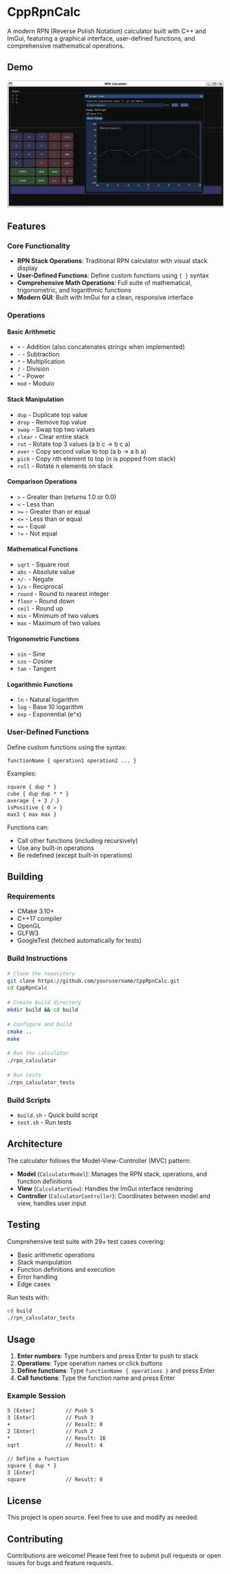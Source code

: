 # CppRpnCalc

A modern RPN (Reverse Polish Notation) calculator built with C++ and ImGui, featuring a graphical interface, user-defined functions, and comprehensive mathematical operations.

## Demo

![Demo](resources/Demo1.png)

## Features

### Core Functionality
- **RPN Stack Operations**: Traditional RPN calculator with visual stack display
- **User-Defined Functions**: Define custom functions using `{ }` syntax
- **Comprehensive Math Operations**: Full suite of mathematical, trigonometric, and logarithmic functions
- **Modern GUI**: Built with ImGui for a clean, responsive interface

### Operations

#### Basic Arithmetic
- `+` - Addition (also concatenates strings when implemented)
- `-` - Subtraction
- `*` - Multiplication
- `/` - Division
- `^` - Power
- `mod` - Modulo

#### Stack Manipulation
- `dup` - Duplicate top value
- `drop` - Remove top value
- `swap` - Swap top two values
- `clear` - Clear entire stack
- `rot` - Rotate top 3 values (a b c → b c a)
- `over` - Copy second value to top (a b → a b a)
- `pick` - Copy nth element to top (n is popped from stack)
- `roll` - Rotate n elements on stack

#### Comparison Operations
- `>` - Greater than (returns 1.0 or 0.0)
- `<` - Less than
- `>=` - Greater than or equal
- `<=` - Less than or equal
- `==` - Equal
- `!=` - Not equal

#### Mathematical Functions
- `sqrt` - Square root
- `abs` - Absolute value
- `+/-` - Negate
- `1/x` - Reciprocal
- `round` - Round to nearest integer
- `floor` - Round down
- `ceil` - Round up
- `min` - Minimum of two values
- `max` - Maximum of two values

#### Trigonometric Functions
- `sin` - Sine
- `cos` - Cosine
- `tan` - Tangent

#### Logarithmic Functions
- `ln` - Natural logarithm
- `log` - Base 10 logarithm
- `exp` - Exponential (e^x)

### User-Defined Functions

Define custom functions using the syntax:
```
functionName { operation1 operation2 ... }
```

Examples:
```
square { dup * }
cube { dup dup * * }
average { + 2 / }
isPositive { 0 > }
max3 { max max }
```

Functions can:
- Call other functions (including recursively)
- Use any built-in operations
- Be redefined (except built-in operations)

## Building

### Requirements
- CMake 3.10+
- C++17 compiler
- OpenGL
- GLFW3
- GoogleTest (fetched automatically for tests)

### Build Instructions

```bash
# Clone the repository
git clone https://github.com/yourusername/CppRpnCalc.git
cd CppRpnCalc

# Create build directory
mkdir build && cd build

# Configure and build
cmake ..
make

# Run the calculator
./rpn_calculator

# Run tests
./rpn_calculator_tests
```

### Build Scripts
- `build.sh` - Quick build script
- `test.sh` - Run tests

## Architecture

The calculator follows the Model-View-Controller (MVC) pattern:

- **Model** (`CalculatorModel`): Manages the RPN stack, operations, and function definitions
- **View** (`CalculatorView`): Handles the ImGui interface rendering
- **Controller** (`CalculatorController`): Coordinates between model and view, handles user input

## Testing

Comprehensive test suite with 29+ test cases covering:
- Basic arithmetic operations
- Stack manipulation
- Function definitions and execution
- Error handling
- Edge cases

Run tests with:
```bash
cd build
./rpn_calculator_tests
```

## Usage

1. **Enter numbers**: Type numbers and press Enter to push to stack
2. **Operations**: Type operation names or click buttons
3. **Define functions**: Type `functionName { operations }` and press Enter
4. **Call functions**: Type the function name and press Enter

### Example Session
```
5 [Enter]          // Push 5
3 [Enter]          // Push 3
+                  // Result: 8
2 [Enter]          // Push 2
*                  // Result: 16
sqrt               // Result: 4

// Define a function
square { dup * }
3 [Enter]
square             // Result: 9
```

## License

This project is open source. Feel free to use and modify as needed.

## Contributing

Contributions are welcome! Please feel free to submit pull requests or open issues for bugs and feature requests.
